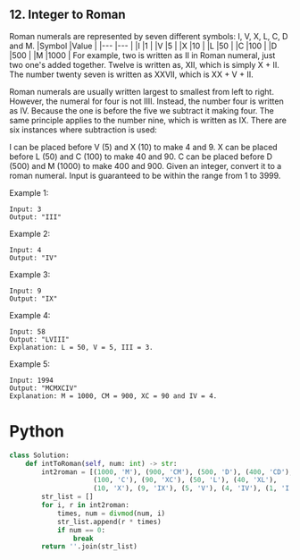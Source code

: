 ## 12. Integer to Roman
Roman numerals are represented by seven different symbols: I, V, X, L, C, D and M.
|Symbol     |Value      |
|---        |---        |
|I          |1          |
|V          |5          |
|X          |10         |
|L          |50         |
|C          |100        |
|D          |500        |
|M          |1000       |
For example, two is written as II in Roman numeral, just two one's added together. Twelve is written as, XII, which is simply X + II. The number twenty seven is written as XXVII, which is XX + V + II.

Roman numerals are usually written largest to smallest from left to right. However, the numeral for four is not IIII. Instead, the number four is written as IV. Because the one is before the five we subtract it making four. The same principle applies to the number nine, which is written as IX. There are six instances where subtraction is used:

I can be placed before V (5) and X (10) to make 4 and 9. 
X can be placed before L (50) and C (100) to make 40 and 90. 
C can be placed before D (500) and M (1000) to make 400 and 900.
Given an integer, convert it to a roman numeral. Input is guaranteed to be within the range from 1 to 3999.

Example 1:
```
Input: 3
Output: "III"
```

Example 2:
```
Input: 4
Output: "IV"
```

Example 3:
```
Input: 9
Output: "IX"
```

Example 4:
```
Input: 58
Output: "LVIII"
Explanation: L = 50, V = 5, III = 3.
```

Example 5:
```
Input: 1994
Output: "MCMXCIV"
Explanation: M = 1000, CM = 900, XC = 90 and IV = 4.
```

# Python
``` python
class Solution:
    def intToRoman(self, num: int) -> str:
        int2roman = [(1000, 'M'), (900, 'CM'), (500, 'D'), (400, 'CD'), 
                     (100, 'C'), (90, 'XC'), (50, 'L'), (40, 'XL'),
                     (10, 'X'), (9, 'IX'), (5, 'V'), (4, 'IV'), (1, 'I')]
        str_list = []
        for i, r in int2roman:
            times, num = divmod(num, i)
            str_list.append(r * times)
            if num == 0: 
                break
        return ''.join(str_list)
```

<!-- # Java
``` java

``` -->